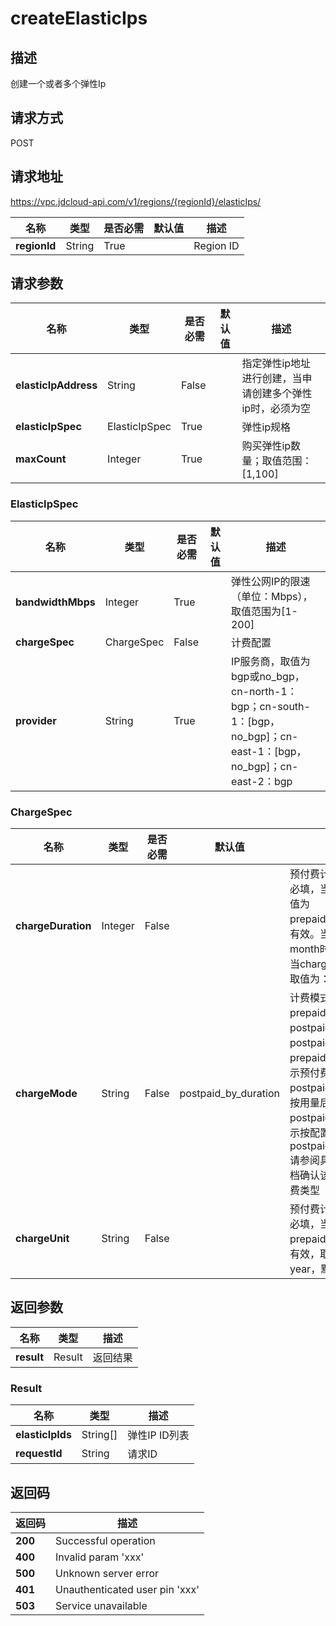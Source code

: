 # createElasticIps


## 描述
创建一个或者多个弹性Ip

## 请求方式
POST

## 请求地址
https://vpc.jdcloud-api.com/v1/regions/{regionId}/elasticIps/

|名称|类型|是否必需|默认值|描述|
|---|---|---|---|---|
|**regionId**|String|True| |Region ID|

## 请求参数
|名称|类型|是否必需|默认值|描述|
|---|---|---|---|---|
|**elasticIpAddress**|String|False| |指定弹性ip地址进行创建，当申请创建多个弹性ip时，必须为空|
|**elasticIpSpec**|ElasticIpSpec|True| |弹性ip规格|
|**maxCount**|Integer|True| |购买弹性ip数量；取值范围：[1,100]|

### ElasticIpSpec
|名称|类型|是否必需|默认值|描述|
|---|---|---|---|---|
|**bandwidthMbps**|Integer|True| |弹性公网IP的限速（单位：Mbps），取值范围为[1-200]|
|**chargeSpec**|ChargeSpec|False| |计费配置|
|**provider**|String|True| |IP服务商，取值为bgp或no_bgp，cn-north-1：bgp；cn-south-1：[bgp，no_bgp]；cn-east-1：[bgp，no_bgp]；cn-east-2：bgp|
### ChargeSpec
|名称|类型|是否必需|默认值|描述|
|---|---|---|---|---|
|**chargeDuration**|Integer|False| |预付费计费时长，预付费必填，当chargeMode取值为prepaid_by_duration时有效。当chargeUnit为month时取值为：1~9，当chargeUnit为year时取值为：1、2、3|
|**chargeMode**|String|False|postpaid_by_duration|计费模式，取值为：prepaid_by_duration，postpaid_by_usage或postpaid_by_duration，prepaid_by_duration表示预付费，postpaid_by_usage表示按用量后付费，postpaid_by_duration表示按配置后付费，默认为postpaid_by_duration.请参阅具体产品线帮助文档确认该产品线支持的计费类型|
|**chargeUnit**|String|False| |预付费计费单位，预付费必填，当chargeMode为prepaid_by_duration时有效，取值为：month、year，默认为month|

## 返回参数
|名称|类型|描述|
|---|---|---|
|**result**|Result|返回结果|


### Result
|名称|类型|描述|
|---|---|---|
|**elasticIpIds**|String[]|弹性IP ID列表|
|**requestId**|String|请求ID|

## 返回码
|返回码|描述|
|---|---|
|**200**|Successful operation|
|**400**|Invalid param 'xxx'|
|**500**|Unknown server error|
|**401**|Unauthenticated user pin 'xxx'|
|**503**|Service unavailable|
